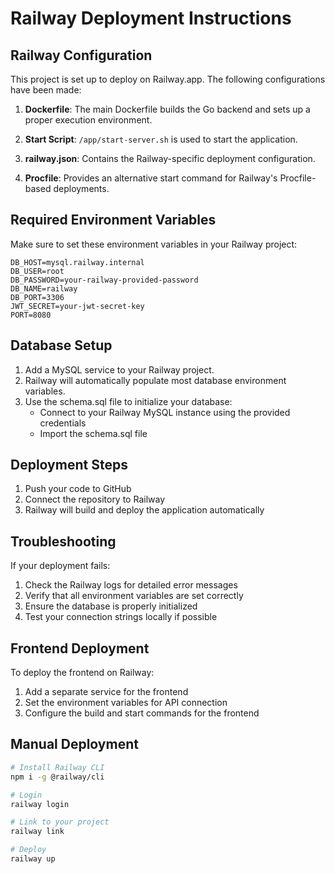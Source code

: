 # Railway Deployment Instructions

## Railway Configuration

This project is set up to deploy on Railway.app. The following configurations have been made:

1. **Dockerfile**: The main Dockerfile builds the Go backend and sets up a proper execution environment.

2. **Start Script**: `/app/start-server.sh` is used to start the application.

3. **railway.json**: Contains the Railway-specific deployment configuration.

4. **Procfile**: Provides an alternative start command for Railway's Procfile-based deployments.

## Required Environment Variables

Make sure to set these environment variables in your Railway project:

```
DB_HOST=mysql.railway.internal
DB_USER=root
DB_PASSWORD=your-railway-provided-password
DB_NAME=railway
DB_PORT=3306
JWT_SECRET=your-jwt-secret-key
PORT=8080
```

## Database Setup

1. Add a MySQL service to your Railway project.
2. Railway will automatically populate most database environment variables.
3. Use the schema.sql file to initialize your database:
   - Connect to your Railway MySQL instance using the provided credentials
   - Import the schema.sql file

## Deployment Steps

1. Push your code to GitHub
2. Connect the repository to Railway
3. Railway will build and deploy the application automatically

## Troubleshooting

If your deployment fails:

1. Check the Railway logs for detailed error messages
2. Verify that all environment variables are set correctly
3. Ensure the database is properly initialized
4. Test your connection strings locally if possible

## Frontend Deployment

To deploy the frontend on Railway:

1. Add a separate service for the frontend
2. Set the environment variables for API connection
3. Configure the build and start commands for the frontend

## Manual Deployment

```bash
# Install Railway CLI
npm i -g @railway/cli

# Login
railway login

# Link to your project
railway link

# Deploy
railway up
```
